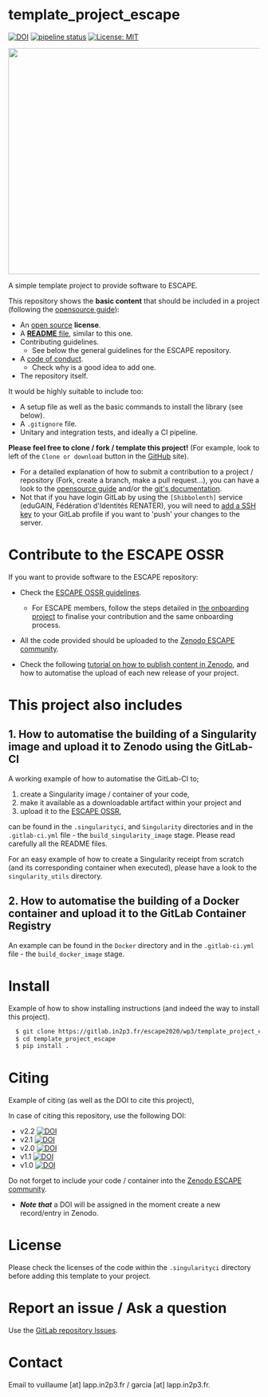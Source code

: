 # template_project_escape 
[![DOI](https://zenodo.org/badge/DOI/10.5281/zenodo.4923992.svg)](https://doi.org/10.5281/zenodo.4923992) 
[![pipeline status](https://gitlab.in2p3.fr/escape2020/wp3/template_project_escape/badges/master/pipeline.svg)](
https://gitlab.in2p3.fr/escape2020/wp3/template_project_escape/-/commits/master)
[![License: MIT](https://img.shields.io/badge/License-MIT-green.svg)](https://opensource.org/licenses/MIT)


<p align="center">
   <img src="https://cdn.eso.org/images/large/ann18084a.jpg" width="640" height="453"/>
</p>

A simple template project to provide software to ESCAPE.

This repository shows the **basic content** that should be included in a project (following the 
[opensource guide](https://opensource.guide/starting-a-project/)):

* An [open source](https://help.github.com/en/github/creating-cloning-and-archiving-repositories/licensing-a-repository#where-does-the-license-live-on-my-repository)
 **license**.
* A [**README** file](https://help.github.com/en/github/getting-started-with-github/create-a-repo#commit-your-first-change),
 similar to this one. 
* Contributing guidelines. 
    - See below the general guidelines for the ESCAPE repository.
* A [code of conduct](https://opensource.guide/code-of-conduct/).
    - Check why is a good idea to add one.
* The repository itself.

It would be highly suitable to include too:
   - A setup file as well as the basic commands to install the library (see below).
   - A `.gitignore` file.
   - Unitary and integration tests, and ideally a CI pipeline.
   
**Please feel free to clone / fork / template this project!** (For example, look to left of the 
`Clone or download` button in the [GitHub](https://github.com/garciagenrique/template_project_escape) site).

  - For a detailed explanation of how to submit a contribution to a project / repository (Fork, create a branch, make
  a pull request...), you can have a look to the [opensource guide](https://opensource.guide/how-to-contribute/#how-to-submit-a-contribution) 
  and/or the [git's documentation](https://git-scm.com/doc).
  - Not that if you have login GitLab by using the `[Shibbolenth]` service (eduGAIN, Fédération d'Identités 
  RENATER), you will need to [add a SSH key](https://gitlab.in2p3.fr/help/ssh/README#generating-a-new-ssh-key-pair) to 
  your GitLab profile if you want to 'push' your changes to the server. 

# Contribute to the ESCAPE OSSR

If you want to provide software to the ESCAPE repository: 

 - Check the [ESCAPE OSSR guidelines](https://escape2020.pages.in2p3.fr/wp3/ossr-pages/page/contribute/contribute_ossr/).
    - For ESCAPE members, follow the steps detailed in [the onboarding project](https://gitlab.in2p3.fr/escape2020/wp3/onboarding)
    to finalise your contribution and the same onboarding process.

 - All the code provided should be uploaded to the [Zenodo ESCAPE community](https://zenodo.org/communities/escape2020/).
 
 - Check the following [tutorial on how to publish content in Zenodo](https://escape2020.pages.in2p3.fr/wp3/ossr-pages/page/contribute/publish_tutorial/), 
   and how to automatise the upload of each new release of your project. 

# This project also includes

## 1. How to automatise the building of a Singularity image and upload it to Zenodo using the GitLab-CI

A working example of how to automatise the GitLab-CI to; 
 1. create a Singularity image / container of your code, 
 2. make it available as a downloadable artifact within your project and 
 3. upload it to the [ESCAPE OSSR](https://zenodo.org/communities/escape2020), 
 
can be found in the `.singularityci`, and `Singularity` directories and in the `.gitlab-ci.yml` file - the 
`build_singularity_image` stage. Please read carefully all the README files.  

For an easy example of how to create a Singularity receipt from scratch (and its corresponding container when executed),
please have a look to the `singularity_utils` directory.

## 2. How to automatise the building of a Docker container and upload it to the GitLab Container Registry

An example can be found in the `Docker` directory and in the `.gitlab-ci.yml` file -  the 
`build_docker_image` stage. 

# Install
Example of how to show installing instructions (and indeed the way to install this project).

```sh
  $ git clone https://gitlab.in2p3.fr/escape2020/wp3/template_project_escape.git
  $ cd template_project_escape
  $ pip install .
``` 

# Citing 
Example of citing (as well as the DOI to cite this project),

In case of citing this repository, use the following DOI:
 - v2.2 [![DOI](https://zenodo.org/badge/DOI/10.5281/zenodo.4923992.svg)](https://doi.org/10.5281/zenodo.4923992)
 - v2.1 [![DOI](https://zenodo.org/badge/DOI/10.5281/zenodo.4790629.svg)](https://doi.org/10.5281/zenodo.4790629)
 - v2.0 [![DOI](https://zenodo.org/badge/DOI/10.5281/zenodo.3884963.svg)](https://doi.org/10.5281/zenodo.3884963)
 - v1.1 [![DOI](https://zenodo.org/badge/DOI/10.5281/zenodo.3743490.svg)](https://doi.org/10.5281/zenodo.3743490)
 - v1.0 [![DOI](https://zenodo.org/badge/DOI/10.5281/zenodo.3572655.svg)](https://doi.org/10.5281/zenodo.3572655) 

Do not forget to include your code / container into the [Zenodo ESCAPE community](https://zenodo.org/communities/escape2020/). 
 - ***Note that*** a DOI will be assigned in the moment create a new record/entry in Zenodo. 
 
# License 

Please check the licenses of the code within the `.singularityci` directory before adding this template 
to your project.

# Report an issue / Ask a question
Use the [GitLab repository Issues](https://gitlab.in2p3.fr/escape2020/wp3/template_project_escape/-/issues).

# Contact
Email to vuillaume [at] lapp.in2p3.fr / garcia [at] lapp.in2p3.fr.
